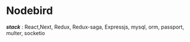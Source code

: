 # Nodebird

**_stack_** : React,Next, Redux, Redux-saga, Expressjs, mysql, orm, passport, multer, socketio
